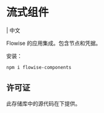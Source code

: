<!-- markdownlint-disable MD030 -->

# 流式组件

 | 中文

Flowise 的应用集成。包含节点和凭据。



安装：

```bash
npm i flowise-components
```

## 许可证

此存储库中的源代码在下提供。
